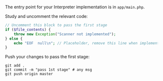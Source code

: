 The entry point for your Interpreter implementation is in `app/main.php`.

Study and uncomment the relevant code: 

```php
// Uncomment this block to pass the first stage
if ($file_contents) {
    throw new Exception("Scanner not implemented");
} else {
    echo "EOF  null\n"; // Placeholder, remove this line when implementing the scanner
}
```

Push your changes to pass the first stage:

```
git add .
git commit -m "pass 1st stage" # any msg
git push origin master
```

